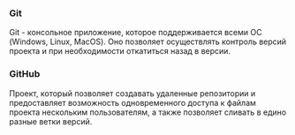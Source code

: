 ### Git
Git - консольное приложение, которое поддерживается всеми ОС (Windows, Linux, MacOS).
Оно позволяет осуществлять контроль версий проекта и при необходимости откатиться назад в версии.


### GitHub
Проект, который позволяет создавать удаленные репозитории и предоставляет возможность одновременного доступа к файлам проекта нескольким пользователям, а также позволяет сливать в едино разные ветки версий.
